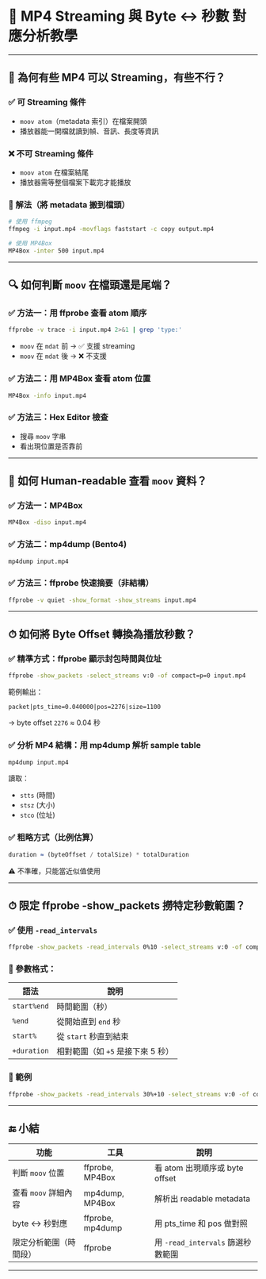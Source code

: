 # 🎥 MP4 Streaming 與 Byte ↔ 秒數 對應分析教學

---

## 📌 為何有些 MP4 可以 Streaming，有些不行？

### ✅ 可 Streaming 條件
- `moov atom`（metadata 索引）在檔案開頭
- 播放器能一開檔就讀到幀、音訊、長度等資訊

### ❌ 不可 Streaming 條件
- `moov atom` 在檔案結尾
- 播放器需等整個檔案下載完才能播放

### 🔧 解法（將 metadata 搬到檔頭）
```bash
# 使用 ffmpeg
ffmpeg -i input.mp4 -movflags faststart -c copy output.mp4

# 使用 MP4Box
MP4Box -inter 500 input.mp4
```

---

## 🔍 如何判斷 `moov` 在檔頭還是尾端？

### ✅ 方法一：用 ffprobe 查看 atom 順序
```bash
ffprobe -v trace -i input.mp4 2>&1 | grep 'type:'
```
- `moov` 在 `mdat` 前 → ✅ 支援 streaming
- `moov` 在 `mdat` 後 → ❌ 不支援

### ✅ 方法二：用 MP4Box 查看 atom 位置
```bash
MP4Box -info input.mp4
```

### ✅ 方法三：Hex Editor 檢查
- 搜尋 `moov` 字串
- 看出現位置是否靠前

---

## 📄 如何 Human-readable 查看 `moov` 資料？

### ✅ 方法一：MP4Box
```bash
MP4Box -diso input.mp4
```

### ✅ 方法二：mp4dump (Bento4)
```bash
mp4dump input.mp4
```

### ✅ 方法三：ffprobe 快速摘要（非結構）
```bash
ffprobe -v quiet -show_format -show_streams input.mp4
```

---

## ⏱ 如何將 Byte Offset 轉換為播放秒數？

### ✅ 精準方式：ffprobe 顯示封包時間與位址
```bash
ffprobe -show_packets -select_streams v:0 -of compact=p=0 input.mp4
```

範例輸出：
```
packet|pts_time=0.040000|pos=2276|size=1100
```
→ byte offset `2276` ≈ 0.04 秒

### ✅ 分析 MP4 結構：用 mp4dump 解析 sample table
```bash
mp4dump input.mp4
```
讀取：
- `stts` (時間)
- `stsz` (大小)
- `stco` (位址)

### ✅ 粗略方式（比例估算）
```js
duration ≈ (byteOffset / totalSize) * totalDuration
```
⚠️ 不準確，只能當近似值使用

---

## ⏱ 限定 ffprobe -show_packets 撈特定秒數範圍？

### ✅ 使用 `-read_intervals`
```bash
ffprobe -show_packets -read_intervals 0%10 -select_streams v:0 -of compact=p=0 input.mp4
```

### 📌 參數格式：
| 語法         | 說明                     |
|--------------|--------------------------|
| `start%end`  | 時間範圍（秒）           |
| `%end`       | 從開始直到 `end` 秒      |
| `start%`     | 從 `start` 秒直到結束     |
| `+duration`  | 相對範圍（如 `+5` 是接下來 5 秒） |

### 🧪 範例
```bash
ffprobe -show_packets -read_intervals 30%+10 -select_streams v:0 -of compact=p=0 input.mp4
```

---

## 🔚 小結

| 功能                       | 工具        | 說明                                       |
|----------------------------|-------------|--------------------------------------------|
| 判斷 `moov` 位置           | ffprobe, MP4Box | 看 atom 出現順序或 byte offset             |
| 查看 `moov` 詳細內容       | mp4dump, MP4Box  | 解析出 readable metadata                   |
| byte ↔ 秒對應              | ffprobe, mp4dump | 用 pts_time 和 pos 做對照                 |
| 限定分析範圍（時間段）     | ffprobe       | 用 `-read_intervals` 篩選秒數範圍          |

---

